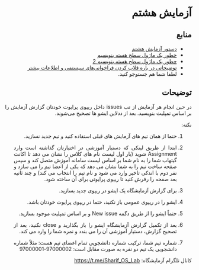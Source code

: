 <div dir="rtl" align='justify'>
  
# آزمایش هشتم
  
## منابع 
  
- [دستور آزمایش هشتم](./session8.md)
- [چطور یک ماژول سطح هسته بنویسیم](https://blog.sourcerer.io/writing-a-simple-linux-kernel-module-d9dc3762c234)
- [چطور یک ماژول سطح هسته بنویسیم 2 ](https://www.thegeekstuff.com/2013/07/write-linux-kernel-module/)
- [توضیحاتی در باره قلاب کردن فراخوانی‌های سیستمی و اطلاعات بیشتر](https://ritcsec.wordpress.com/2020/11/22/linux-syscall-hooking/)
- لطفا شما هم جستوجو کنید.

## توضیحات

در حین انجام هر آزمایش از تب issues داخل ریپوی پرایوت خودتان گزارش آزمایش را بر اساس تمپلیت بنویسید. بعد از ددلاین ایشو ها تصحیح می‌شوند.

نکته:
1. حتما از همان تیم های آزمایش های قبلی استفاده کنید و تیم جدید نسازید.
   
2. ابتدا از طریق لینکی که دستیار آموزشی در اختیارتان گذاشته است وارد Assignment شوید (بار اول لیست نام های کلاس را نشان می دهد تا اکانت گیتهاب شما را به نام شما بر اساس لیست سامانه آموزش متصل کند و سپس صفحه ساخت تیم را به شما نشان می دهد که یکی از اعضا تیم را می سازد و نفر دوم با اندکی تاخیر وارد می شود و نام تیم را انتخاب می کند) و چند ثانیه بعد صفحه را رفرش کنید تا ریپوی پرایوتی برای آن ساخته شود.
  
3. برای گزارش آزمایشگاه یک ایشو در ریپوی جدید بسازید.
  
4. ایشو را در ریپوی عمومی باز نکنید، حتما در ریپوی پرایوت خودتان باشد.

5. حتماً ایشو را از طریق دگمه New issue و بر اساس تمپلیت موجود بسازید.
  
6. بعد از تکمیل گزارش آزمایشگاه ایشو را باز بگذارید و close نکنید، بعد از تصحیح گزارش، دستیار آموزشی آن را می بندد و نمره شما را وارد می کند.
  
7. شماره تیم شما، ترکیب شماره دانشجویی تمام اعضای تیم هست: مثلاً شماره دانشجویی یک تیم دو نفره به صورت مقابل است: 
  97000002-97000001



کانال تلگرام آزمایشگاه: https://t.me/Sharif_OS_Lab
  
</div>



